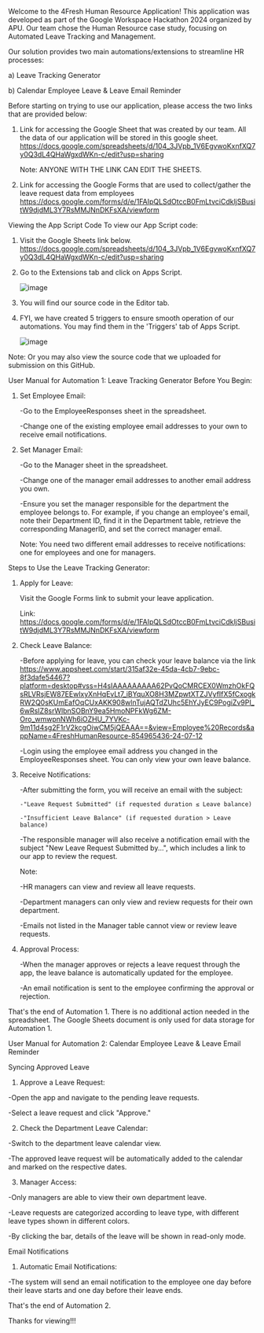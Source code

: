 Welcome to the 4Fresh Human Resource Application! This application was developed as part of the Google Workspace Hackathon 2024 organized by APU. 
Our team chose the Human Resource case study, focusing on Automated Leave Tracking and Management.

Our solution provides two main automations/extensions to streamline HR processes:

a) Leave Tracking Generator

b) Calendar Employee Leave & Leave Email Reminder

Before starting on trying to use our application, please access the two links that are provided below:
1) Link for accessing the Google Sheet that was created by our team. All the data of our application will be stored in this google sheet.
   https://docs.google.com/spreadsheets/d/104_3JVpb_1V6EgvwoKxnfXQ7y0Q3dL4QHaWgxdWKn-c/edit?usp=sharing

   Note: ANYONE WITH THE LINK CAN EDIT THE SHEETS.
   
3) Link for accessing the Google Forms that are used to collect/gather the leave request data from employees
   https://docs.google.com/forms/d/e/1FAIpQLSdOtccB0FmLtvciCdkljSBusitW9djdML3Y7RsMMJNnDKFsXA/viewform




Viewing the App Script Code
To view our App Script code:
1. Visit the Google Sheets link below.
   https://docs.google.com/spreadsheets/d/104_3JVpb_1V6EgvwoKxnfXQ7y0Q3dL4QHaWgxdWKn-c/edit?usp=sharing
2. Go to the Extensions tab and click on Apps Script.
   
   ![image](https://github.com/user-attachments/assets/6c9698e7-dca5-4176-bcb9-1c80272a86a4)
3. You will find our source code in the Editor tab.
4. FYI, we have created 5 triggers to ensure smooth operation of our automations. You may find them in the 'Triggers' tab of Apps Script.
   
   ![image](https://github.com/user-attachments/assets/4e10ebf1-bbf4-4837-81d6-b4cbadac3def)


Note: Or you may also view the source code that we uploaded for submission on this GitHub.




User Manual for Automation 1: Leave Tracking Generator
Before You Begin:
1. Set Employee Email:


   -Go to the EmployeeResponses sheet in the spreadsheet.

   -Change one of the existing employee email addresses to your own to receive email notifications.

2. Set Manager Email:
   
   -Go to the Manager sheet in the spreadsheet.
   
   -Change one of the manager email addresses to another email address you own.
   
   -Ensure you set the manager responsible for the department the employee belongs to. For example, if you change an employee's email, note their Department ID, find it in the Department table,
    retrieve the corresponding ManagerID, and set the correct manager email.
   

   Note: You need two different email addresses to receive notifications: one for employees and one for managers.

Steps to Use the Leave Tracking Generator:
1. Apply for Leave:
   
   Visit the Google Forms link to submit your leave application.
   
   Link: https://docs.google.com/forms/d/e/1FAIpQLSdOtccB0FmLtvciCdkljSBusitW9djdML3Y7RsMMJNnDKFsXA/viewform

2. Check Leave Balance:
   
   -Before applying for leave, you can check your leave balance via the link
    https://www.appsheet.com/start/315af32e-45da-4cb7-9ebc-8f3dafe54467?platform=desktop#vss=H4sIAAAAAAAAA62PvQoCMRCEX0WmzhOkFQsRLVRsjEW87EEwlxyXnHqEvLt7_iBYquXO8H3MZpwtXTZJVyfIfX5fCxogkRW2Q0sKUmEafOqCUxAKK908wlnTujAQTdZUhc5EhYJyEC9PogiZv9PI_6wRsIZ8srWlbnSOBnY9ea5HmoNPFkWg6ZM-Oro_wmwpnNWh6iOZHU_7YVKc-9m11d4sg2F1rV2kcgOiwCM5jQEAAA==&view=Employee%20Records&appName=4FreshHumanResource-854965436-24-07-12
   
   -Login using the employee email address you changed in the EmployeeResponses sheet. You can only view your own leave balance.

3. Receive Notifications:
   
   -After submitting the form, you will receive an email with the subject:
   
       -"Leave Request Submitted" (if requested duration ≤ Leave balance)
   
       -"Insufficient Leave Balance" (if requested duration > Leave balance)
   
   -The responsible manager will also receive a notification email with the subject "New Leave Request Submitted by...", which includes a link to our app to review the request.
   

   Note:
   
   -HR managers can view and review all leave requests.
   
   -Department managers can only view and review requests for their own department.
   
   -Emails not listed in the Manager table cannot view or review leave requests.
   

5. Approval Process:
   
   -When the manager approves or rejects a leave request through the app, the leave balance is automatically updated for the employee.
   
   -An email notification is sent to the employee confirming the approval or rejection.
   

That's the end of Automation 1. There is no additional action needed in the spreadsheet. The Google Sheets document is only used for data storage for Automation 1.


User Manual for Automation 2: Calendar Employee Leave & Leave Email Reminder

Syncing Approved Leave
1. Approve a Leave Request:
   
-Open the app and navigate to the pending leave requests.

-Select a leave request and click "Approve."


2. Check the Department Leave Calendar:
   
-Switch to the department leave calendar view.

-The approved leave request will be automatically added to the calendar and marked on the respective dates.


3. Manager Access:
   
-Only managers are able to view their own department leave.

-Leave requests are categorized according to leave type, with different leave types shown in different colors.

-By clicking the bar, details of the leave will be shown in read-only mode.


Email Notifications

1. Automatic Email Notifications:
   
-The system will send an email notification to the employee one day before their leave starts and one day before their leave ends.


That's the end of Automation 2. 

Thanks for viewing!!!
